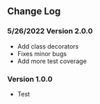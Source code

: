 ## Change Log

### 5/26/2022 Version 2.0.0

- Add class decorators
- Fixes minor bugs
- Add more test coverage

### Version 1.0.0

- Test
